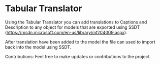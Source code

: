 ﻿Tabular Translator  
=========

Using the Tabular Translator you can add translations to Captions and Description to any object
for models that are exported using SSDT (https://msdn.microsoft.com/en-us/library/mt204009.aspx). 

After translation have been added to the model the file can used to import back into the model 
using SSDT. 

Contributions: Feel free to make updates or contributions to the project.